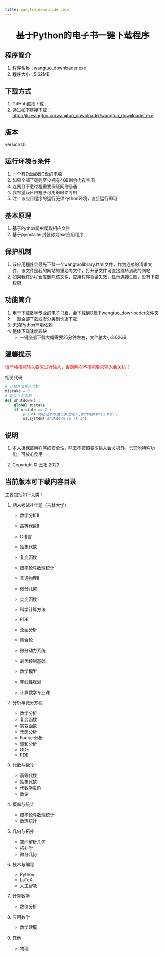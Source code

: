 ```yaml
---
title: wangtuo_downloader.exe
---
```




<h1 align="center">基于Python的电子书一键下载程序</h1>

## 程序简介

1. 程序名称：wangtuo_downloader.exe
2. 程序大小：5.62MB

## 下载方式

1. GitHub直接下载
2. 通过如下链接下载：http://jlu.wangtuo.co/wangtuo_downloader/wangtuo_downloader.exe

## 版本

version1.0

## 运行环境与条件

1. 一个有D盘或者C盘的电脑
2. 如果全部下载则至少拥有4GB剩余内存空间
3. 连网且下载过程需要保证网络畅通
4. 我希望该应用程序可用的时候可用
5. 注：该应用程序的运行无须Python环境，直接运行即可

## 基本原理

1. 基于Python爬虫爬取相应文件
2. 基于pyinstaller封装称为exe应用程序

## 保护机制

1. 该应用程序会最先下载一个wangtuolibrary.html文件，作为连接的请求文件，该文件是我的网站的重定向文件，打开该文件可直接跳转到我的网站
2. 如果我在远程仓库删除该文件，应用程序将会失效，显示连接失败，没有下载权限

## 功能简介

1. 用于下载数学专业的电子书籍，会下载到D盘下wangtuo_downloader文件夹
2. 一键全部下载或者分类别快速下载
3. 无须Python环境依赖
4. 整体下载速度较快
   - 一键全部下载大概需要25分钟左右，文件总大小3.02GB

## 温馨提示

<p><font color="red">请严格按照输入要求进行输入，否则两次不按照要求输入会关机！</font></p>

相关代码

```python
# 计算非法输入次数
mistake = 0
# 定义关机函数
def shutdown() :
    global mistake
    if mistake >= 2 :
        print('你已经多次进行非法输入,你的电脑将马上关机')
        os.system('shutdown /s /t 3')
```

## 说明

1. 本人担保应用程序的安全性，除去不按照要求输入会关机外，无其他特殊功能，可放心食用
2. <p>Copyright &copy; 王拓 2022</p> 

## 当前版本可下载内容目录

主要包括如下九类：

1. 期末考试往年题（吉林大学）

   - 数学分析II

   - 高等代数II

   - C语言

   - 抽象代数

   - 复变函数

   - 概率论与数理统计

   - 普通物理II

   - 微分几何

   - 实变函数

   - 科学计算方法

   - PDE

   - 泛函分析

   - 集合论

   - 微分动力系统

   - 最优控制基础

   - 数学模型

   - 非线性规划

   - 计算数学专业课

2. 分析与微分方程
   - 数学分析
   - 复变函数
   - 实变函数
   - 泛函分析
   - Fourier分析
   - 调和分析
   - ODE
   - PDE

3. 代数与数论
   - 高等代数
   - 抽象代数
   - 代数学进阶
   - 数论

4. 概率与统计
   - 概率论与数理统计
   - 数理统计

5. 几何与拓扑
   - 空间解析几何
   - 拓扑学
   - 微分几何

6. 技术与编程
   - Python
   - LaTeX
   - 人工智能

7. 计算数学
   - 数值分析

8. 应用数学
   - 数学建模

9. 其他
   - 物理

